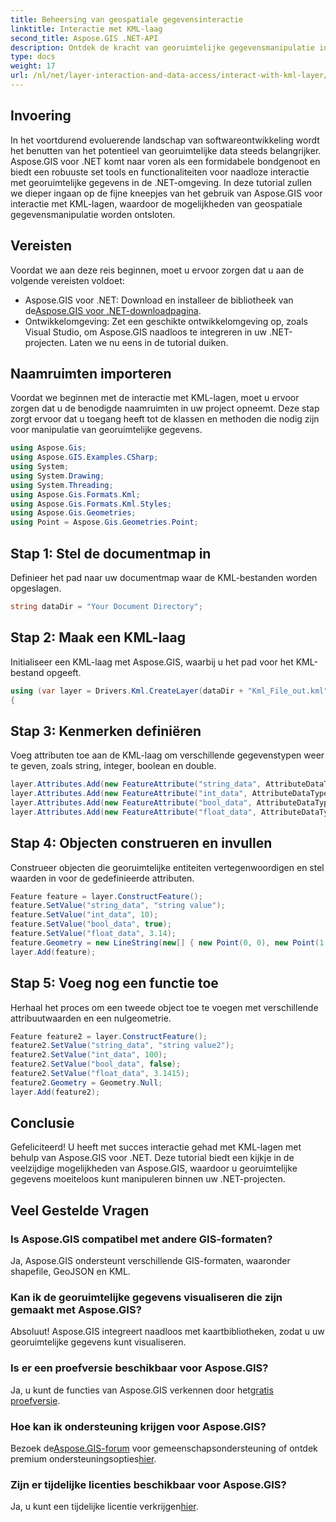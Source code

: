 ```yaml
---
title: Beheersing van geospatiale gegevensinteractie
linktitle: Interactie met KML-laag
second_title: Aspose.GIS .NET-API
description: Ontdek de kracht van georuimtelijke gegevensmanipulatie in .NET met Aspose.GIS. Stapsgewijze handleiding voor interactie met KML-lagen. Download nu uw gratis proefversie!
type: docs
weight: 17
url: /nl/net/layer-interaction-and-data-access/interact-with-kml-layer/
---
```

## Invoering
In het voortdurend evoluerende landschap van softwareontwikkeling wordt het benutten van het potentieel van georuimtelijke data steeds belangrijker. Aspose.GIS voor .NET komt naar voren als een formidabele bondgenoot en biedt een robuuste set tools en functionaliteiten voor naadloze interactie met georuimtelijke gegevens in de .NET-omgeving. In deze tutorial zullen we dieper ingaan op de fijne kneepjes van het gebruik van Aspose.GIS voor interactie met KML-lagen, waardoor de mogelijkheden van geospatiale gegevensmanipulatie worden ontsloten.
## Vereisten
Voordat we aan deze reis beginnen, moet u ervoor zorgen dat u aan de volgende vereisten voldoet:
-  Aspose.GIS voor .NET: Download en installeer de bibliotheek van de[Aspose.GIS voor .NET-downloadpagina](https://releases.aspose.com/gis/net/).
- Ontwikkelomgeving: Zet een geschikte ontwikkelomgeving op, zoals Visual Studio, om Aspose.GIS naadloos te integreren in uw .NET-projecten.
Laten we nu eens in de tutorial duiken.
## Naamruimten importeren
Voordat we beginnen met de interactie met KML-lagen, moet u ervoor zorgen dat u de benodigde naamruimten in uw project opneemt. Deze stap zorgt ervoor dat u toegang heeft tot de klassen en methoden die nodig zijn voor manipulatie van georuimtelijke gegevens.
```csharp
using Aspose.Gis;
using Aspose.GIS.Examples.CSharp;
using System;
using System.Drawing;
using System.Threading;
using Aspose.Gis.Formats.Kml;
using Aspose.Gis.Formats.Kml.Styles;
using Aspose.Gis.Geometries;
using Point = Aspose.Gis.Geometries.Point;
```
## Stap 1: Stel de documentmap in
Definieer het pad naar uw documentmap waar de KML-bestanden worden opgeslagen.
```csharp
string dataDir = "Your Document Directory";
```
## Stap 2: Maak een KML-laag
Initialiseer een KML-laag met Aspose.GIS, waarbij u het pad voor het KML-bestand opgeeft.
```csharp
using (var layer = Drivers.Kml.CreateLayer(dataDir + "Kml_File_out.kml"))
{
```
## Stap 3: Kenmerken definiëren
Voeg attributen toe aan de KML-laag om verschillende gegevenstypen weer te geven, zoals string, integer, boolean en double.
```csharp
layer.Attributes.Add(new FeatureAttribute("string_data", AttributeDataType.String));
layer.Attributes.Add(new FeatureAttribute("int_data", AttributeDataType.Integer));
layer.Attributes.Add(new FeatureAttribute("bool_data", AttributeDataType.Boolean));
layer.Attributes.Add(new FeatureAttribute("float_data", AttributeDataType.Double));
```
## Stap 4: Objecten construeren en invullen
Construeer objecten die georuimtelijke entiteiten vertegenwoordigen en stel waarden in voor de gedefinieerde attributen.
```csharp
Feature feature = layer.ConstructFeature();
feature.SetValue("string_data", "string value");
feature.SetValue("int_data", 10);
feature.SetValue("bool_data", true);
feature.SetValue("float_data", 3.14);
feature.Geometry = new LineString(new[] { new Point(0, 0), new Point(1, 1) });
layer.Add(feature);
```
## Stap 5: Voeg nog een functie toe
Herhaal het proces om een tweede object toe te voegen met verschillende attribuutwaarden en een nulgeometrie.
```csharp
Feature feature2 = layer.ConstructFeature();
feature2.SetValue("string_data", "string value2");
feature2.SetValue("int_data", 100);
feature2.SetValue("bool_data", false);
feature2.SetValue("float_data", 3.1415);
feature2.Geometry = Geometry.Null;
layer.Add(feature2);
```
## Conclusie
Gefeliciteerd! U heeft met succes interactie gehad met KML-lagen met behulp van Aspose.GIS voor .NET. Deze tutorial biedt een kijkje in de veelzijdige mogelijkheden van Aspose.GIS, waardoor u georuimtelijke gegevens moeiteloos kunt manipuleren binnen uw .NET-projecten.
## Veel Gestelde Vragen
### Is Aspose.GIS compatibel met andere GIS-formaten?
Ja, Aspose.GIS ondersteunt verschillende GIS-formaten, waaronder shapefile, GeoJSON en KML.
### Kan ik de georuimtelijke gegevens visualiseren die zijn gemaakt met Aspose.GIS?
Absoluut! Aspose.GIS integreert naadloos met kaartbibliotheken, zodat u uw georuimtelijke gegevens kunt visualiseren.
### Is er een proefversie beschikbaar voor Aspose.GIS?
 Ja, u kunt de functies van Aspose.GIS verkennen door het[gratis proefversie](https://releases.aspose.com/).
### Hoe kan ik ondersteuning krijgen voor Aspose.GIS?
 Bezoek de[Aspose.GIS-forum](https://forum.aspose.com/c/gis/33) voor gemeenschapsondersteuning of ontdek premium ondersteuningsopties[hier](https://purchase.aspose.com/buy).
### Zijn er tijdelijke licenties beschikbaar voor Aspose.GIS?
 Ja, u kunt een tijdelijke licentie verkrijgen[hier](https://purchase.aspose.com/temporary-license/).